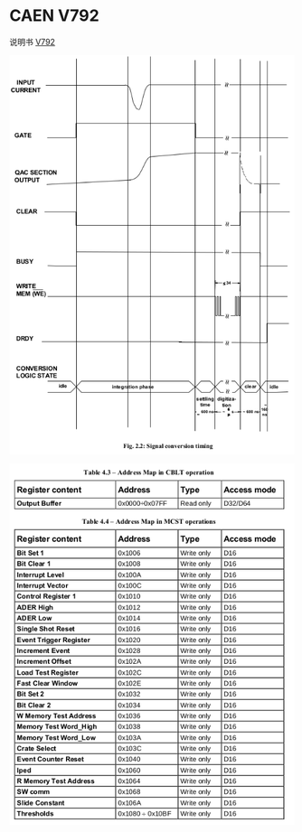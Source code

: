<!-- V792.md --- 
;; 
;; Description: 
;; Author: Hongyi Wu(吴鸿毅)
;; Email: wuhongyi@qq.com 
;; Created: 四 6月  1 09:44:46 2017 (+0800)
;; Last-Updated: 三 6月 28 22:36:47 2017 (+0800)
;;           By: Hongyi Wu(吴鸿毅)
;;     Update #: 4
;; URL: http://wuhongyi.cn -->

# CAEN V792

说明书 [V792](http://wuhongyi.cn/DAQNote/pdf/ElectronicsModules/CAEN/v792_rev18.pdf)


![Signal conversion timing](/img/V792SignalConversionTiming.png)

![Address Map in CBLT/MCST operation](/img/V792AddressMapInCBLTMCSTOperation.png)



<!-- V792.md ends here -->
